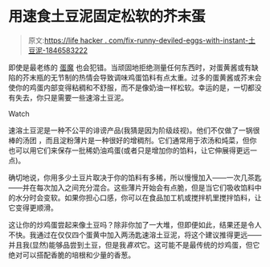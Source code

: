# 用速食土豆泥固定松软的芥末蛋

> 原文:[https://life hacker . com/fix-runny-deviled-eggs-with-instant-土豆泥-1846583222](https://lifehacker.com/fix-runny-deviled-eggs-with-instant-mashed-potatoes-1846583222)

即使是最老练的 [蛋魔](https://skillet.lifehacker.com/how-to-make-perfect-deviled-eggs-1821471027) 也会犯错。当顽固地拒绝测量任何东西时，对蛋黄酱或有缺陷的芥末瓶的无节制的热情会导致调味鸡蛋馅料有点太重。过多的蛋黄酱或芥末会使你的鸡蛋内部变得粘稠和不舒服，而不是像奶油一样松软。幸运的是，一切都没有失去，你只是需要一些速溶土豆泥。

Watch

速溶土豆泥是一种不公平的诽谤产品(我猜是因为阶级歧视)。他们不仅做了一锅很棒的汤团 ，而且淀粉薄片是一种很好的增稠剂。它们通常用于浓汤和炖菜，但你也可以用它们来保存一批稀奶油鸡蛋(或者只是增加你的馅料，让它伸展得更远一点)。

确切地说，你用多少土豆片取决于你的馅料有多稀，所以慢慢加入——一次几茶匙——并在每次加入之间充分混合。这些薄片开始会有点脆，但是当它们吸收馅料中的水分时会变软。如果你担心口感，你可以在食品加工机或搅拌机里搅拌馅料，让它变得更顺滑。

这让你的炒鸡蛋尝起来像土豆吗？除非你加了一大堆，但即便如此，结果还是令人不快。我通过在仅仅四个蛋黄中加入两汤匙速溶土豆泥，将这个建议推得更远——并且我(显然)能够品尝到土豆，但是我*喜欢*它。这可能不是最传统的炒鸡蛋，但它绝对可以搭配香脆的培根和少量的香葱。